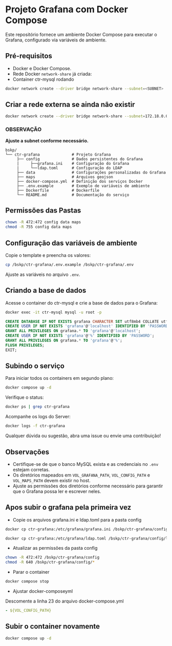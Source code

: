 # Projeto Grafana com Docker Compose

Este repositório fornece um ambiente Docker Compose para executar o Grafana, configurado via variáveis de ambiente.  

## Pré-requisitos

- Docker e Docker Compose.
- Rede Docker `network-share` já criada:
- Container ctr-mysql rodando

```bash
docker network create --driver bridge network-share --subnet=<SUBNET>
```

## Criar a rede externa se ainda não existir

```bash
docker network create --driver bridge network-share --subnet=172.18.0.0/16
```

### OBSERVAÇÃO

**Ajuste a subnet conforme necessário.**

```plaintext
bskp/
└── ctr-grafana              # Projeto Grafana
     ├── config              # Dados persistentes do Grafana
     |     ├──grafana.ini    # Configuração do Grafana
     |     └──ldap.toml      # Configuração do LDAP
     ├── data                # Configurações personalizadas do Grafana
     ├── maps                # Arquivos geojson
     ├── docker-compose.yml  # Definição dos serviços Docker
     ├── .env.example        # Exemplo de variáveis de ambiente
     ├── Dockerfile          # Dockerfile
     └── README.md           # Documentação do serviço
```

## Permissões das Pastas

```bash
chown -R 472:472 config data maps
chmod -R 755 config data maps
```

## Configuração das variáveis de ambiente

Copie o template e preencha os valores:

```bash
cp /bskp/ctr-grafana/.env.example /bskp/ctr-grafana/.env
```

Ajuste as variáveis no arquivo `.env`.

## Criando a base de dados

Acesse o container do ctr-mysql e crie a base de dados para o Grafana:

```bash
docker exec -it ctr-mysql mysql -u root -p
```

```sql
CREATE DATABASE IF NOT EXISTS grafana CHARACTER SET utf8mb4 COLLATE utf8mb4_unicode_ci;
CREATE USER IF NOT EXISTS 'grafana'@'localhost' IDENTIFIED BY 'PASSWORD';
GRANT ALL PRIVILEGES ON grafana.* TO 'grafana'@'localhost';
CREATE USER IF NOT EXISTS 'grafana'@'%' IDENTIFIED BY 'PASSWORD';
GRANT ALL PRIVILEGES ON grafana.* TO 'grafana'@'%';
FLUSH PRIVILEGES;
EXIT;
```

## Subindo o serviço

Para iniciar todos os containers em segundo plano:

```bash
docker compose up -d
```

Verifique o status:

```bash
docker ps | grep ctr-grafana
```

Acompanhe os logs do Server:

```bash
docker logs -f ctr-grafana
```

Qualquer dúvida ou sugestão, abra uma issue ou envie uma contribuição!

## Observações

- Certifique-se de que o banco MySQL exista e as credenciais no `.env` estejam corretas.  
- Os diretórios mapeados em `VOL_GRAFANA_PATH`, `VOL_CONFIG_PATH` e `VOL_MAPS_PATH` devem existir no host.  
- Ajuste as permissões dos diretórios conforme necessário para garantir que o Grafana possa ler e escrever neles.

## Apos subir o grafana pela primeira vez

- Copie os arquivos grafana.ini e ldap.toml para a pasta config

```bash
docker cp ctr-grafana:/etc/grafana/grafana.ini /bskp/ctr-grafana/config/grafana.ini

docker cp ctr-grafana:/etc/grafana/ldap.toml /bskp/ctr-grafana/config/ldap.toml
```

- Atualizar as permissões da pasta config

```bash
chown -R 472:472 /bskp/ctr-grafana/config
chmod -R 640 /bskp/ctr-grafana/config/*
```

- Parar o container

```bash
docker compose stop
```

- Ajustar docker-composeyml

Descomente a linha 23 do arquivo docker-compose.yml

```yaml
- ${VOL_CONFIG_PATH}
```

## Subir o container novamente

```bash
docker compose up -d
```
